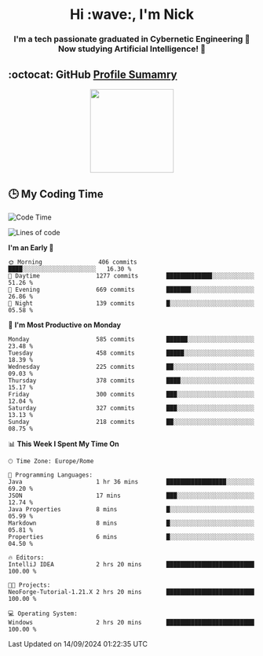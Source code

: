 <h1 align="center">Hi :wave:, I'm Nick</h1>

<h3 align="center">I'm a tech passionate graduated in Cybernetic Engineering 🤖<br>
Now studying Artificial Intelligence! 🧠</h3>


## :octocat: GitHub <a href="https://github.com/vn7n24fzkq/github-profile-summary-cards">Profile Sumamry</a>

<p align="center">
   <img style="height:170px;display:inline-block"  src="http://github-profile-summary-cards.vercel.app/api/cards/profile-details?username=CodeClimberNT&theme=github_dark" />
<!--    <img style="height:170px;display:inline-block"  src="http://github-profile-summary-cards.vercel.app/api/cards/repos-per-language?username=CodeClimberNT&theme=github_dark&exclude=" /> -->
</p>

 ## :clock3: My Coding Time 
 
<!--START_SECTION:waka-->
![Code Time](http://img.shields.io/badge/Code%20Time-368%20hrs%2012%20mins-blue)

![Lines of code](https://img.shields.io/badge/From%20Hello%20World%20I%27ve%20Written-2.8%20million%20lines%20of%20code-blue)

**I'm an Early 🐤** 

```text
🌞 Morning                406 commits         ████░░░░░░░░░░░░░░░░░░░░░   16.30 % 
🌆 Daytime                1277 commits        █████████████░░░░░░░░░░░░   51.26 % 
🌃 Evening                669 commits         ███████░░░░░░░░░░░░░░░░░░   26.86 % 
🌙 Night                  139 commits         █░░░░░░░░░░░░░░░░░░░░░░░░   05.58 % 
```
📅 **I'm Most Productive on Monday** 

```text
Monday                   585 commits         ██████░░░░░░░░░░░░░░░░░░░   23.48 % 
Tuesday                  458 commits         █████░░░░░░░░░░░░░░░░░░░░   18.39 % 
Wednesday                225 commits         ██░░░░░░░░░░░░░░░░░░░░░░░   09.03 % 
Thursday                 378 commits         ████░░░░░░░░░░░░░░░░░░░░░   15.17 % 
Friday                   300 commits         ███░░░░░░░░░░░░░░░░░░░░░░   12.04 % 
Saturday                 327 commits         ███░░░░░░░░░░░░░░░░░░░░░░   13.13 % 
Sunday                   218 commits         ██░░░░░░░░░░░░░░░░░░░░░░░   08.75 % 
```


📊 **This Week I Spent My Time On** 

```text
🕑︎ Time Zone: Europe/Rome

💬 Programming Languages: 
Java                     1 hr 36 mins        █████████████████░░░░░░░░   69.20 % 
JSON                     17 mins             ███░░░░░░░░░░░░░░░░░░░░░░   12.74 % 
Java Properties          8 mins              █░░░░░░░░░░░░░░░░░░░░░░░░   05.99 % 
Markdown                 8 mins              █░░░░░░░░░░░░░░░░░░░░░░░░   05.81 % 
Properties               6 mins              █░░░░░░░░░░░░░░░░░░░░░░░░   04.50 % 

🔥 Editors: 
IntelliJ IDEA            2 hrs 20 mins       █████████████████████████   100.00 % 

🐱‍💻 Projects: 
NeoForge-Tutorial-1.21.X 2 hrs 20 mins       █████████████████████████   100.00 % 

💻 Operating System: 
Windows                  2 hrs 20 mins       █████████████████████████   100.00 % 
```


 Last Updated on 14/09/2024 01:22:35 UTC
<!--END_SECTION:waka-->

